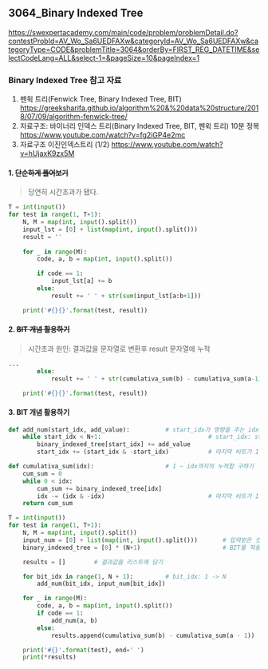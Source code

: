 ## 3064_Binary Indexed Tree
https://swexpertacademy.com/main/code/problem/problemDetail.do?contestProbId=AV_Wo_Sa6UEDFAXw&categoryId=AV_Wo_Sa6UEDFAXw&categoryType=CODE&problemTitle=3064&orderBy=FIRST_REG_DATETIME&selectCodeLang=ALL&select-1=&pageSize=10&pageIndex=1

### Binary Indexed Tree 참고 자료
1. 펜윅 트리(Fenwick Tree, Binary Indexed Tree, BIT)
    https://greeksharifa.github.io/algorithm%20&%20data%20structure/2018/07/09/algorithm-fenwick-tree/
2. 자료구조: 바이너리 인덱스 트리(Binary Indexed Tree, BIT, 펜윅 트리) 10분 정복
    https://www.youtube.com/watch?v=fg2iGP4e2mc
3. 자료구조 이진인덱스트리 (1/2)
    https://www.youtube.com/watch?v=hUjaxK9zx5M

#### 1. ~~단순하게 풀어보기~~
> 당연히 시간초과가 됐다.
```python
T = int(input())
for test in range(1, T+1):
    N, M = map(int, input().split())
    input_lst = [0] + list(map(int, input().split()))
    result = ''
    
    for _ in range(M):
        code, a, b = map(int, input().split())

        if code == 1:
            input_lst[a] += b
        else:
            result += ' ' + str(sum(input_lst[a:b+1]))

    print('#{}{}'.format(test, result))
```

#### 2. ~~BIT 개념 활용하기~~
> 시간초과 원인: 결과값을 문자열로 변환후 result 문자열에 누적
```python
...
        else:
            result += ' ' + str(cumulativa_sum(b) - cumulativa_sum(a-1))

    print('#{}{}'.format(test, result))
```
#### 3. BIT 개념 활용하기
```python
def add_num(start_idx, add_value):          # start_idx가 영향을 주는 idx에 모두 add_value 더하기
    while start_idx < N+1:                              # start_idx: start_idx -> N
        binary_indexed_tree[start_idx] += add_value
        start_idx += (start_idx & -start_idx)           # 마지막 비트가 1인 값 구하기

def cumulativa_sum(idx):                    # 1 ~ idx까지의 누적합 구하기
    cum_sum = 0
    while 0 < idx:
        cum_sum += binary_indexed_tree[idx]
        idx -= (idx & -idx)                             # 마지막 비트가 1인 값 구하기
    return cum_sum

T = int(input())
for test in range(1, T+1):
    N, M = map(int, input().split())
    input_num = [0] + list(map(int, input().split()))       # 입력받은 숫자들
    binary_indexed_tree = [0] * (N+1)                       # BIT를 적용해서 입력값을 담을 리스트

    results = []        # 결과값을 리스트에 담기

    for bit_idx in range(1, N + 1):         # bit_idx: 1 -> N
        add_num(bit_idx, input_num[bit_idx])

    for _ in range(M):
        code, a, b = map(int, input().split())
        if code == 1:
            add_num(a, b)
        else:
            results.append(cumulativa_sum(b) - cumulativa_sum(a - 1))

    print('#{}'.format(test), end=' ')
    print(*results)
```